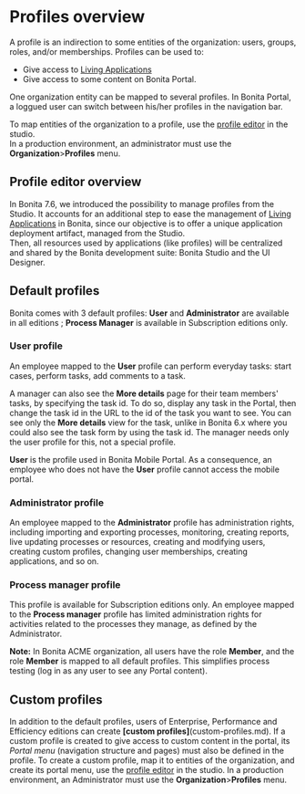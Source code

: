 # Profiles overview

A profile is an indirection to some entities of the organization: users, groups, roles, and/or memberships.
Profiles can be used to:
- Give access to [Living Applications](applications.md)
- Give access to some content on Bonita Portal.

One organization entity can be mapped to several profiles. In Bonita Portal, a loggued user can switch between his/her profiles in the navigation bar.

To map entities of the organization to a profile, use the [profile editor](profileCreation.md) in the studio.   
In a production environment, an administrator must use the **Organization**>**Profiles** menu.

## Profile editor overview

In Bonita 7.6, we introduced the possibility to manage profiles from the Studio.
It accounts for an additional step to ease the management of [Living Applications](applications.md) in Bonita, since our objective is to offer a unique application deployment artifact, managed from the Studio.  
Then, all resources used by applications (like profiles) will be centralized and shared by the Bonita development suite: Bonita Studio and the UI Designer.

## Default profiles

Bonita comes with 3 default profiles: **User** and **Administrator** are available in all editions ; **Process Manager** is available in Subscription editions only.

### User profile

An employee mapped to the **User** profile can perform everyday tasks: start cases, perform tasks, add comments to a task. 

A manager can also see the **More details** page for their team members' tasks, by specifying the task id. To do so, display any task in the Portal, then change the task id in the URL to the id of the task you want to see. 
You can see only the **More details** view for the task, unlike in Bonita 6.x where you could also see the task form by using the task id.
The manager needs only the user profile for this, not a special profile.

**User** is the profile used in Bonita Mobile Portal. As a consequence, an employee who does not have the **User** profile cannot access the mobile portal. 

### Administrator profile

An employee mapped to the **Administrator** profile has administration rights, including importing and exporting processes, monitoring, creating reports, live updating processes or resources, creating and modifying users, creating custom profiles, changing user memberships, creating applications, and so on.

### Process manager profile

This profile is available for Subscription editions only.
An employee mapped to the **Process manager** profile has limited administration rights for activities related to the processes they manage, as defined by the Administrator.

**Note:** In Bonita ACME organization, all users have the role **Member**, and the role **Member** is mapped to all default profiles. This simplifies process testing (log in as any user to see any Portal content). 


## Custom profiles

In addition to the default profiles, users of Enterprise, Performance and Efficiency editions can create **[custom profiles]**(custom-profiles.md).
If a custom profile is created to give access to custom content in the portal, its _Portal menu_ (navigation structure and pages) must also be defined in the profile.
To create a custom profile, map it to entities of the organization, and create its portal menu, use the [profile editor](profileCreation.md) in the studio. 
In a production environment, an Administrator must use the **Organization**>**Profiles** menu.
